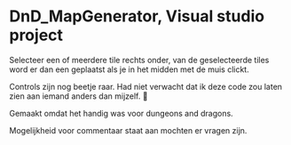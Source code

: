 # DnD_MapGenerator, Visual studio project
Selecteer een of meerdere tile rechts onder, van de geselecteerde tiles word er dan een geplaatst als je in het midden met de muis clickt.

Controls zijn nog beetje raar. Had niet verwacht dat ik deze code zou laten zien aan iemand anders dan mijzelf. 🫣

Gemaakt omdat het handig was voor dungeons and dragons.

Mogelijkheid voor commentaar staat aan mochten er vragen zijn.
